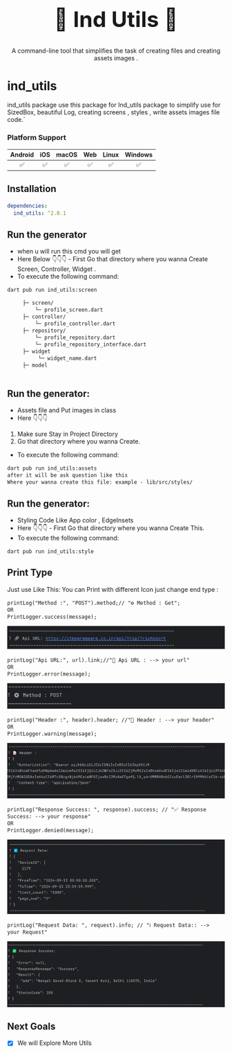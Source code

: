 <div align="center">
  <h1 align="center" style="font-size: 50px;">🍃 Ind Utils 🍃</h1>
  <p align="center">A command-line tool that simplifies the task of creating files and creating assets images .</p>
</div>   

# ind_utils

ind_utils package use this package for Ind_utils package to simplify use for SizedBox, beautiful Log,
creating screens , styles , write assets images file
code.`

### Platform Support

| Android | iOS | macOS | Web | Linux | Windows |
|:-------:|:---:|:-----:|:---:|:-----:|:-------:|
|    ✅    |  ✅  |   ✅   |  ✅  |   ✅   |    ✅    |

## Installation

```yaml
dependencies:
  ind_utils: ^2.0.1
```

## Run the generator

- when u will run this cmd you will get
- Here Below 👇👇👇 - First Go that directory where you wanna Create Screen, Controller, Widget .
- To execute the following command:

```
dart pub run ind_utils:screen
```

```
     ├─ screen/
         └─ profile_screen.dart
     ├─ controller/
         └─ profile_controller.dart     
     ├─ repository/
         └─ profile_repository.dart       
         └─ profile_repository_interface.dart   
     ├─ widget
          └─ widget_name.dart
     ├─ model
         
```

## Run the generator:

- Assets file and Put images in class
- Here 👇👇👇

1. Make sure Stay in Project Directory
2. Go that directory where you wanna Create.

- To execute the following command:

```
dart pub run ind_utils:assets
after it will be ask question like this 
Where your wanna create this file: example - lib/src/styles/
```

## Run the generator:

- Styling Code Like App color , EdgeInsets
- Here 👇👇👇 - First Go that directory where you wanna Create This.
- To execute the following command:

```
dart pub run ind_utils:style
```

## Print Type

Just use Like This: You can Print with different Icon just change end type :

```
printLog("Method :", "POST").method;// "⚙️ Method : Get";
OR
PrintLogger.success(message);
```

![Image Description](https://raw.githubusercontent.com/adobix/ind_utils/refs/heads/main/assets/img_1.png)

```
printLog("Api URL:", url).link;//"🔗 Api URL : --> your url"
OR
PrintLogger.error(message);
```

![Image Description](https://raw.githubusercontent.com/adobix/ind_utils/refs/heads/main/assets/img_2.png)

```
printLog("Header :", header).header; //"📝 Header : --> your header"
OR
PrintLogger.warning(message);
```

![Image Description](https://raw.githubusercontent.com/adobix/ind_utils/refs/heads/main/assets/img_3.png)

```
printLog("Response Success: ", response).success; // "✅ Response Success: --> your response"
OR
PrintLogger.denied(message);
```

![Image Description](https://raw.githubusercontent.com/adobix/ind_utils/refs/heads/main/assets/img_4.png)

```
printLog("Request Data: ", request).info; // "ℹ️ Request Data:: --> your Request"
```

![Image Description](https://raw.githubusercontent.com/adobix/ind_utils/refs/heads/main/assets/img_5.png)

## Next Goals

- [x] We will Explore More Utils
